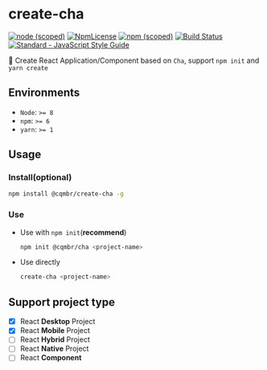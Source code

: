 # create-cha

[![node (scoped)](https://img.shields.io/node/v/@cqmbr/create-cha.svg)](https://github.com/cqmbr/create-cha)
[![NpmLicense](https://img.shields.io/npm/l/@cqmbr/create-cha.svg)](https://github.com/cqmbr/create-cha)
[![npm (scoped)](https://img.shields.io/npm/v/@cqmbr/create-cha.svg)](https://github.com/cqmbr/create-cha)
[![Build Status](https://travis-ci.org/kagawagao/aerux.svg?branch=master)](https://travis-ci.org/cqmbr/create-cha)
[![Standard - JavaScript Style Guide](https://img.shields.io/badge/code_style-standard-brightgreen.svg)](http://standardjs.com/)

🍵 Create React Application/Component based on `Cha`, support `npm init` and `yarn create`

## Environments

- `Node`: `>= 8`
- `npm`: `>= 6`
- `yarn`: `>= 1`

## Usage

### Install(optional)

```bash
npm install @cqmbr/create-cha -g
```

### Use

- Use with `npm init`(**recommend**)

  ```bash
  npm init @cqmbr/cha <project-name>
  ```

- Use directly

  ```bash
  create-cha <project-name>
  ```

## Support project type

- [x] React **Desktop** Project
- [x] React **Mobile** Project
- [ ] React **Hybrid** Project
- [ ] React **Native** Project
- [ ] React **Component**
